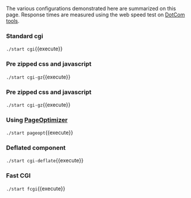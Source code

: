  The various configurations demonstrated here are summarized on this page. Response times are measured using the web speed test on [DotCom tools](https://www.dotcom-tools.com/website-speed-test).

### Standard cgi	

`./start cgi`{{execute}}

### Pre zipped css and javascript	

`./start cgi-gz`{{execute}}

### Pre zipped css and javascript	

`./start cgi-gz`{{execute}}

### Using [PageOptimizer](http://cdlhttps://[[HOST_SUBDOMAIN]]-80-[[KATACODA_HOST]].environments.katacoda.com/KatacodaCourses/Foswiki0/KcDockerAF/PageOptimizer?topicparent=KatacodaCourses/Foswiki0/KcDockerAF.ScenarioStep10 "Create this topic")	

`./start pageopt`{{execute}}

### Deflated component	

`./start cgi-deflate`{{execute}}

### Fast CGI	

`./start fcgi`{{execute}}

